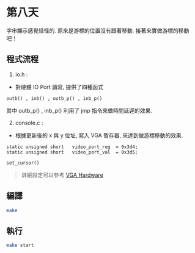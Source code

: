 # 第八天

字串顯示感覺怪怪的. 原來是游標的位置沒有跟著移動. 接著來實做游標的移動吧！

## 程式流程

1. io.h :

* 對硬體 IO Port 讀寫, 提供了四種函式
```
outb() , inb() , outb_p() , inb_p()
```
其中 outb_p() , inb_p() 利用了 jmp 指令來做時間延遲的效果.

2. console.c : 

* 根據更新後的 x 與 y 位址, 寫入 VGA 暫存器, 來達到做游標移動的效果.
```
static unsigned short   video_port_reg	= 0x3d4;
static unsigned short	video_port_val	= 0x3d5;
```

```
set_cursor()
```

> 詳細設定可以參考 [VGA Hardware](https://wiki.osdev.org/VGA_Hardware)

## 編譯
```bash
make
```

## 執行
```bash
make start
```
